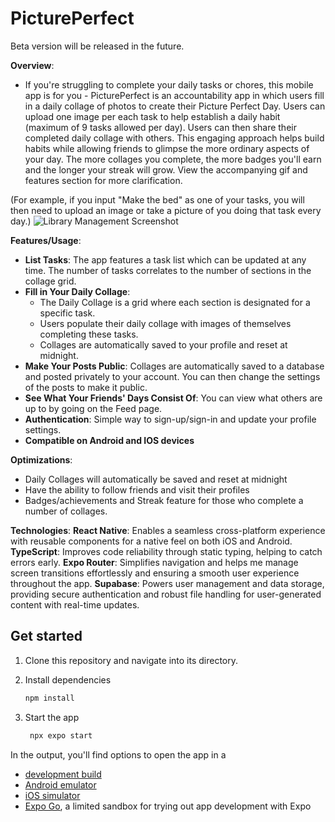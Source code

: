 # PicturePerfect
Beta version will be released in the future.

**Overview**:
 - If you're struggling to complete your daily tasks or chores, this mobile app is for you - 
PicturePerfect is an accountability app in which users fill in a daily collage of photos to create their Picture Perfect Day. Users can upload one image per each task to help establish a daily habit (maximum of 9 tasks allowed per day).
Users can then share their completed daily collage with others. This engaging approach helps build habits while allowing friends to glimpse the more ordinary aspects of your day. The more collages you complete, the more badges you'll earn and the longer your streak will grow. 
View the accompanying gif and features section for more clarification.

(For example, if you input "Make the bed" as one of your tasks, you will then need to upload an image or take a picture of you doing that task every day.)
![Library Management Screenshot](images/library1.gif)


**Features/Usage**:
- **List Tasks**: The app features a task list which can be updated at any time. The number of tasks correlates to the number of sections in the collage grid. 
- **Fill in Your Daily Collage**:
   - The Daily Collage is a grid where each section is designated for a specific task.
   - Users populate their daily collage with images of themselves completing these tasks.
   - Collages are automatically saved to your profile and reset at midnight.
- **Make Your Posts Public**: Collages are automatically saved to a database and posted privately to your account. You can then change the settings of the posts to make it public.
- **See What Your Friends' Days Consist Of**: You can view what others are up to by going on the Feed page.
- **Authentication**: Simple way to sign-up/sign-in and update your profile settings. 
- **Compatible on Android and IOS devices**
  
 **Optimizations**:
 - Daily Collages will automatically be saved and reset at midnight 
 - Have the ability to follow friends and visit their profiles
 - Badges/achievements and Streak feature for those who complete a number of collages.
   
**Technologies**:
**React Native**: Enables a seamless cross-platform experience with reusable components for a native feel on both iOS and Android.
**TypeScript**: Improves code reliability through static typing, helping to catch errors early.
**Expo Router**: Simplifies navigation and helps me manage screen transitions effortlessly and ensuring a smooth user experience throughout the app.
**Supabase**: Powers user management and data storage, providing secure authentication and robust file handling for user-generated content with real-time updates.


## Get started

1. Clone this repository and navigate into its directory.

2. Install dependencies

   ```bash
   npm install
   ```

3. Start the app

   ```bash
    npx expo start
   ```

In the output, you'll find options to open the app in a

- [development build](https://docs.expo.dev/develop/development-builds/introduction/)
- [Android emulator](https://docs.expo.dev/workflow/android-studio-emulator/)
- [iOS simulator](https://docs.expo.dev/workflow/ios-simulator/)
- [Expo Go](https://expo.dev/go), a limited sandbox for trying out app development with Expo
